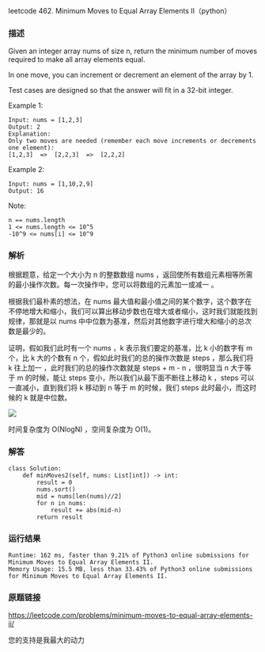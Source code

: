 leetcode  462. Minimum Moves to Equal Array Elements II（python）




### 描述


Given an integer array nums of size n, return the minimum number of moves required to make all array elements equal.

In one move, you can increment or decrement an element of the array by 1.

Test cases are designed so that the answer will fit in a 32-bit integer.


Example 1:


	Input: nums = [1,2,3]
	Output: 2
	Explanation:
	Only two moves are needed (remember each move increments or decrements one element):
	[1,2,3]  =>  [2,2,3]  =>  [2,2,2]
	
Example 2:

	Input: nums = [1,10,2,9]
	Output: 16



Note:

	n == nums.length
	1 <= nums.length <= 10^5
	-10^9 <= nums[i] <= 10^9


### 解析

根据题意，给定一个大小为 n 的整数数组 nums ，返回使所有数组元素相等所需的最小操作次数。每一次操作中，您可以将数组的元素加一或减一 。

根据我们最朴素的想法，在 nums 最大值和最小值之间的某个数字，这个数字在不停地增大和缩小，我们可以算出移动步数也在增大或者缩小，这时我们就能找到规律，那就是以 nums 中中位数为基准，然后对其他数字进行增大和缩小的总次数是最少的。

证明，假如我们此时有一个 nums ，k 表示我们要定的基准，比 k 小的数字有 m 个，比 k 大的个数有 n 个，假如此时我们的总的操作次数是 steps ，那么我们将 k 往上加一 ，此时我们的总的操作次数就是 steps + m - n ，很明显当 n 大于等于 m 的时候，能让 steps 变小，所以我们从最下面不断往上移动 k ，steps 可以一直减小，直到我们将 k 移动到 n 等于 m 的时候，我们 steps 此时最小，而这时候的 k 就是中位数。

![](https://pic.leetcode-cn.com/1652894015-mkUqDd-%E5%B9%BB%E7%81%AF%E7%89%871.PNG)

时间复杂度为 O(NlogN) ，空间复杂度为 O(1)。



### 解答
				

	class Solution:
	    def minMoves2(self, nums: List[int]) -> int:
	        result = 0
	        nums.sort()
	        mid = nums[len(nums)//2]
	        for n in nums:
	            result += abs(mid-n)
	        return result
            	      
			
### 运行结果

	Runtime: 162 ms, faster than 9.21% of Python3 online submissions for Minimum Moves to Equal Array Elements II.
	Memory Usage: 15.5 MB, less than 33.43% of Python3 online submissions for Minimum Moves to Equal Array Elements II.



### 原题链接

https://leetcode.com/problems/minimum-moves-to-equal-array-elements-ii/

您的支持是我最大的动力
